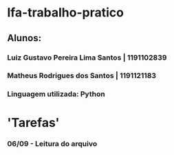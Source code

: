 # lfa-trabalho-pratico

## Alunos:
### Luiz Gustavo Pereira Lima Santos | 1191102839
### Matheus Rodrigues dos Santos | 1191121183

### Linguagem utilizada: Python

# 'Tarefas'
### 06/09 - Leitura do arquivo
